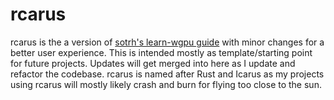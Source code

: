 # rcarus

rcarus is the a version of [sotrh's learn-wgpu guide](https://github.com/sotrh/learn-wgpu) with minor changes for a better user experience. This is intended mostly as template/starting point for future projects. Updates will get merged into here as I update and refactor the codebase. rcarus is named after Rust and Icarus as my projects using rcarus will mostly likely crash and burn for flying too close to the sun.
